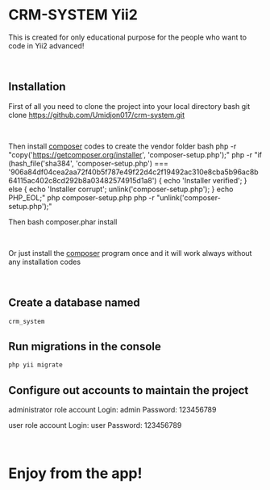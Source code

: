# CRM-SYSTEM Yii2
This is created for only educational purpose for the people who want to code in Yii2 advanced!

<br>

## Installation
First of all you need to clone the project into your local directory
bash
git clone https://github.com/Umidjon017/crm-system.git

<br>

Then install [composer](https://getcomposer.org/download/) codes to create the vendor folder
bash
php -r "copy('https://getcomposer.org/installer', 'composer-setup.php');"
php -r "if (hash_file('sha384', 'composer-setup.php') === '906a84df04cea2aa72f40b5f787e49f22d4c2f19492ac310e8cba5b96ac8b64115ac402c8cd292b8a03482574915d1a8') { echo 'Installer verified'; } else { echo 'Installer corrupt'; unlink('composer-setup.php'); } echo PHP_EOL;"
php composer-setup.php
php -r "unlink('composer-setup.php');"

Then
bash
composer.phar install

<br>

Or just install the [composer](https://getcomposer.org/) program once and it will work always without any installation codes

<br>

## Create a database named
```bash
crm_system
```

## Run migrations in the console
```bash
php yii migrate
```

## Configure out accounts to maintain the project

administrator role account
Login: admin
Password: 123456789

user role account
Login: user
Password: 123456789

<br>

# Enjoy from the app!
